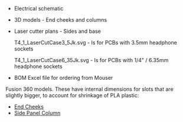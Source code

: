- Electrical schematic
- 3D models - End cheeks and columns
- Laser cutter plans - Sides and base

    T4_1_LaserCutCase3_5Jk.svg - Is for PCBs with 3.5mm headphone sockets
  
    T4_1_LaserCutCase6_35Jk.svg - Is for PCBs with 1/4" / 6.35mm headphone sockets
  
- BOM Excel file for ordering from Mouser

Fusion 360 models. These have internal dimensions for slots that are slightly bigger, to account for shrinkage of PLA plastic:
- [End Cheeks](https://a360.co/3azEESA)
- [Side Panel Column](https://a360.co/34T8akU)
